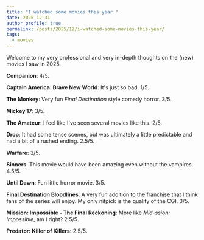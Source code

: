 ```yaml
---
title: "I watched some movies this year."
date: 2025-12-31
author_profile: true
permalink: /posts/2025/12/i-watched-some-movies-this-year/
tags:
  - movies
---
```


Welcome to my very professional and very in-depth thoughts on the (new) movies I saw in 2025.

**Companion**: 4/5.

**Captain America: Brave New World**: It's just so bad. 1/5.

**The Monkey**: Very fun *Final Destination* style comedy horror. 3/5.

**Mickey 17**: 3/5.

**The Amateur**: I feel like I've seen several movies like this. 2/5.

**Drop**: It had some tense scenes, but was ultimately a little predictable and had a bit of a rushed ending. 2.5/5.

**Warfare**: 3/5.

**Sinners**: This movie would have been amazing even without the vampires. 4.5/5.

**Until Dawn**: Fun little horror movie. 3/5.

**Final Destination Bloodlines**: A very fun addition to the franchise that I think fans of the series will enjoy. My only nitpick is the quality of the CGI. 3/5.

**Mission: Impossible - The Final Reckoning**: More like *Mid-ssion: Impossible*, am I right? 2.5/5.

**Predator: Killer of Killers**: 2.5/5.
